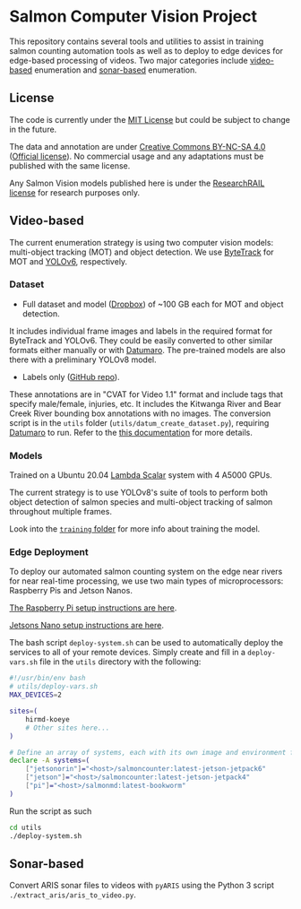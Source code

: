 # Salmon Computer Vision Project

This repository contains several tools and utilities to assist in training
salmon counting automation tools as well as to deploy to edge devices for
edge-based processing of videos. Two major categories include
[video-based](#video-based) enumeration and [sonar-based](#sonar-based)
enumeration.

## License

The code is currently under the [MIT License](LICENSE) but could be subject to change in the future.

The data and annotation are under [Creative Commons BY-NC-SA 4.0](LICENSE-Data) ([Official
license](https://creativecommons.org/licenses/by-nc-sa/4.0/)).
No commercial usage and any adaptations must be published with the same license.

Any Salmon Vision models published here is under the [ResearchRAIL license](LICENSE-Model.md) for research purposes only.

## Video-based

The current enumeration strategy is using two computer vision models:
multi-object tracking (MOT) and object detection. We use
[ByteTrack](https://github.com/Salmon-Computer-Vision/ByteTrack.git) for MOT
and [YOLOv6](https://github.com/meituan/YOLOv6), respectively.

### Dataset

* Full dataset and model
  ([Dropbox](https://www.dropbox.com/sh/xv8i6k0hzo5jppn/AADBypR1zchux30gjUKGd4dLa?dl=0))
  of ~100 GB each for MOT and object detection.

It includes individual frame images and labels in the required format for
ByteTrack and YOLOv6. They could be easily converted to other similar formats
either manually or with
[Datumaro](https://github.com/openvinotoolkit/datumaro). The pre-trained models are
also there with a preliminary YOLOv8 model.

* Labels only ([GitHub
  repo](https://github.com/KamiCreed/salmon-count-labels.git)).

These annotations are in "CVAT for Video 1.1" format and include tags that
specify male/female, injuries, etc. It includes the Kitwanga River and Bear
Creek River bounding box annotations with no images. The conversion script is
in the `utils` folder (`utils/datum_create_dataset.py`), requiring
[Datumaro](https://github.com/openvinotoolkit/datumaro) to run. Refer to the
[this documentation](utils/README.md) for more details.

### Models

Trained on a Ubuntu 20.04 [Lambda
Scalar](https://lambdalabs.com/products/scalar) system with 4 A5000 GPUs.

The current strategy is to use YOLOv8's suite of tools to perform both
object detection of salmon species and multi-object tracking of salmon
throughout multiple frames.

Look into the [`training` folder](training/README.md)
for more info about training the model.

### Edge Deployment

To deploy our automated salmon counting system on the edge near rivers for near
real-time processing, we use two main types of microprocessors: Raspberry Pis
and Jetson Nanos.

[The Raspberry Pi setup instructions are here](utils/pi/README.md).

[Jetsons Nano setup instructions are here](utils/jetson/README.md).

The bash script `deploy-system.sh` can be used to automatically deploy the services
to all of your remote devices. Simply create and fill in a `deploy-vars.sh` file in
the `utils` directory with the following:

```bash
#!/usr/bin/env bash
# utils/deploy-vars.sh
MAX_DEVICES=2

sites=(
    hirmd-koeye
    # Other sites here...
)

# Define an array of systems, each with its own image and environment file
declare -A systems=(
    ["jetsonorin"]="<host>/salmoncounter:latest-jetson-jetpack6"
    ["jetson"]="<host>/salmoncounter:latest-jetson-jetpack4"
    ["pi"]="<host>/salmonmd:latest-bookworm"
)
```

Run the script as such
```bash
cd utils
./deploy-system.sh
```

## Sonar-based

Convert ARIS sonar files to videos with `pyARIS` using the Python 3 script
`./extract_aris/aris_to_video.py`.
